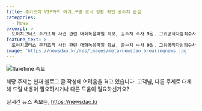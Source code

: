 ```yaml
---
title: 주가조작 VIP와의 얘기…구명 로비 정황 확인 공수처 관심
categories:
  - News
excerpt: >
  도이치모터스 주가조작 사건 관련 대화녹음파일 확보, 공수처 수사 9일, 고위공직자범죄수사처(공수처)가 이씨와 변호사 A씨의 대화 녹음파일을 획득했다고 밝혔다. 이 파일은 도이치모터스 주가조작 사건의 공범과 관련된 내용을 담고 있으며, 공수처는 이를 조사 중이다. 이씨는 임 전 사단장의 구명 로비 통로로 의심되는 발언을 한 것으로 알려졌다. 이에 대해 공수처는 이씨의 주장이 사실인지 여부를 조사 중이며, 관련된 자료를 토대로 임 전 사단장의 행위를 검토하고 있다. 해당 사건은 계속 발전 중이며, 노컷뉴스에서 계속해서 관련 소식을 전해줄 예정이다.
feature_text: >
  도이치모터스 주가조작 사건 관련 대화녹음파일 확보, 공수처 수사 9일, 고위공직자범죄수사처(공수처)가 이씨와 변호사 A씨의 대화 녹음파일을 획득했다고 밝혔다. 이 파일은 도이치모터스 주가조작 사건의 공범과 관련된 내용을 담고 있으며, 공수처는 이를 조사 중이다. 이씨는 임 전 사단장의 구명 로비 통로로 의심되는 발언을 한 것으로 알려졌다. 이에 대해 공수처는 이씨의 주장이 사실인지 여부를 조사 중이며, 관련된 자료를 토대로 임 전 사단장의 행위를 검토하고 있다. 해당 사건은 계속 발전 중이며, 노컷뉴스에서 계속해서 관련 소식을 전해줄 예정이다.
image: 'https://newsdao.kr/res/images/meta/newsdao_breakingnews.jpg'
---
```


<p><img src="https://newsdao.kr/res/images/meta/newsdao_breakingnews.jpg" alt="flaretime 속보" /></p>

<p>해당 주제는 현재 블로그 글 작성에 어려움을 겪고 있습니다. 고객님, 다른 주제로 대체해 드릴 내용이 필요하시거나 다른 도움이 필요하신가요?</p>
실시간 뉴스 속보는, <a href="https://newsdao.kr" rel="dofollow">https://newsdao.kr</a>


